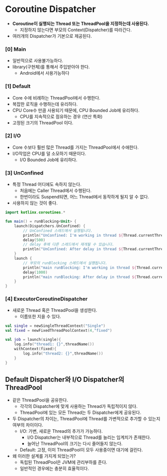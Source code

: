 # Coroutine Dispatcher
- **Coroutine이 실행되는 Thread 또는 ThreadPool을 지정하는데 사용된다.**
    - 지정하지 않는다면 부모의 Context(Dispatcher)를 따라간다.
- 여러개의 Dispatcher가 기본으로 제공된다.

### [0] Main
- 일반적으로 사용불가능하다.
- library(구현체)를 통해서 주입받아야 한다.
  - Android에서 사용가능하다

### [1] Default
- Core 수에 비례하는 ThreadPool에서 수행한다.
- 복잡한 로직을 수행하는데 유리하다.
- CPU Core수 만큼 사용되기 때문에, CPU Bounded Job에 유리하다.
  - CPU를 지속적으로 점유하는 경우 (연산 특화)
- 고정된 크기의 ThreadPool 이다.

### [2] I/O
- Core 수보다 훨씬 많은 Thread를 가지는 ThreadPool에서 수애한다.
- I/O작업은 CPU를 덜 소모하기 때문이다.
  - I/O Bounded Job에 유리하다.

### [3] UnConfined
- 특정 Thread 어디에도 속하지 않는다.
    - 처음에는 Caller Thread에서 수행된다.
    - 한번이라도 Suspend되면, 어느 Thread에서 동작하게 될지 알 수 없다.
- 사용하지 않는 것이 좋다.
```kotlin
import kotlinx.coroutines.*

fun main() = runBlocking<Unit> {
    launch(Dispatchers.UnConfined) {
        // UnConfined 스레드에서 실행됩니다.
        println("UnConfined: I'm working in thread ${Thread.currentThread().name}")
        delay(500)
        // delay 후에 다른 스레드에서 재개될 수 있습니다.
        println("UnConfined: After delay in thread ${Thread.currentThread().name}")
    }
    launch {
        // 부모의 runBlocking 스레드에서 실행됩니다.
        println("main runBlocking: I'm working in thread ${Thread.currentThread().name}")
        delay(1000)
        println("main runBlocking: After delay in thread ${Thread.currentThread().name}")
    }
}
```

### [4] ExecutorCoroutineDispatcher
- 새로운 Thread 혹은 ThreadPool을 생성한다.
  - 이름또한 지을 수 있다.
```kotlin
val single = newSingleThreadContext("Single")
val fixed = newFixedThreadPoolContext(4,"fixed")

val job = launch(single){
    log.info("thread1: {}",threadName())
    withContext(fixed){
        log.info("thread2: {}",threadName())
    }
}
```

## Default Dispatcher와 I/O Dispatcher의 ThreadPool
- 같은 ThreadPool을 공유한다.
  - 각각의 Dispatcher에 맞게 사용하는 Thread가 독립적이지 않다.
  - ThreadPool에 있는 모든 Thread는 두 Dispatcher에게 공유된다.
- 두 Dispatcher의 차이는, ThreadPool에 Thread를 가변적으로 추가할 수 있는지 여부의 차이이다.
  - I/O: 가변, 새로운 Thread의 추가가 가능하다.
    - I/O Dispatcher는 내부적으로 Thread를 늘리는 임계치가 존재한다.
    - 늘어난 ThreadPool의 크기는 다시 줄어들지 않는다.
  - Default: 고정, 이미 ThreadPool이 모두 사용중이면 대기에 걸린다.
- 왜 이러한 설계를 가지게 되었는가?
  - 독립된 ThreadPool은 JVM에 관리부하를 준다.
  - 일반적인 경우에는 충분히 효율적이다.